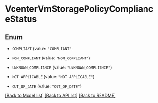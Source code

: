 # VcenterVmStoragePolicyComplianceStatus

## Enum


* `COMPLIANT` (value: `"COMPLIANT"`)

* `NON_COMPLIANT` (value: `"NON_COMPLIANT"`)

* `UNKNOWN_COMPLIANCE` (value: `"UNKNOWN_COMPLIANCE"`)

* `NOT_APPLICABLE` (value: `"NOT_APPLICABLE"`)

* `OUT_OF_DATE` (value: `"OUT_OF_DATE"`)


[[Back to Model list]](../README.md#documentation-for-models) [[Back to API list]](../README.md#documentation-for-api-endpoints) [[Back to README]](../README.md)


